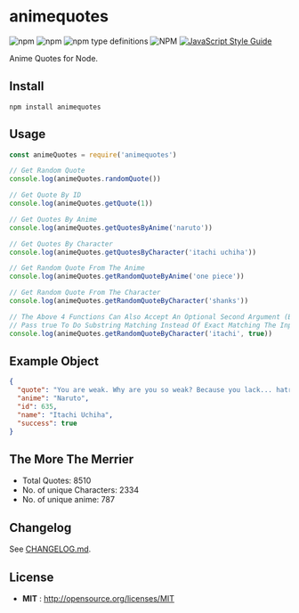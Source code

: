 # animequotes

![npm](https://img.shields.io/npm/v/animequotes?style=flat-square) ![npm](https://img.shields.io/npm/dt/animequotes?style=flat-square) ![npm type definitions](https://img.shields.io/npm/types/animequotes?style=flat-square) ![NPM](https://img.shields.io/npm/l/animequotes?style=flat-square) [![JavaScript Style Guide](https://img.shields.io/badge/code_style-standard-brightgreen.svg?style=flat-square)](https://standardjs.com)

Anime Quotes for Node.


## Install

`npm install animequotes`


## Usage

```javascript
const animeQuotes = require('animequotes')

// Get Random Quote
console.log(animeQuotes.randomQuote())

// Get Quote By ID
console.log(animeQuotes.getQuote(1))

// Get Quotes By Anime
console.log(animeQuotes.getQuotesByAnime('naruto'))

// Get Quotes By Character
console.log(animeQuotes.getQuotesByCharacter('itachi uchiha'))

// Get Random Quote From The Anime
console.log(animeQuotes.getRandomQuoteByAnime('one piece'))

// Get Random Quote From The Character
console.log(animeQuotes.getRandomQuoteByCharacter('shanks'))

// The Above 4 Functions Can Also Accept An Optional Second Argument (Boolean)
// Pass true To Do Substring Matching Instead Of Exact Matching The Input String.
console.log(animeQuotes.getRandomQuoteByCharacter('itachi', true))
```


## Example Object

```json
{
  "quote": "You are weak. Why are you so weak? Because you lack... hatred.",
  "anime": "Naruto",
  "id": 635,
  "name": "Itachi Uchiha",
  "success": true
}
```


## The More The Merrier

* Total Quotes: 8510
* No. of unique Characters: 2334
* No. of unique anime: 787


## Changelog

See [CHANGELOG.md](CHANGELOG.md).


## License

 - **MIT** : http://opensource.org/licenses/MIT
